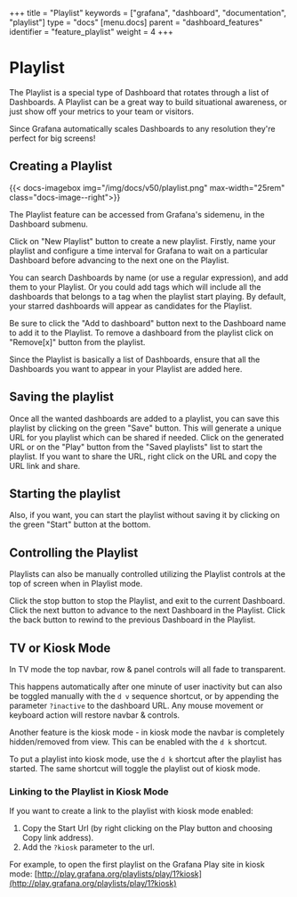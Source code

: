 +++
title = "Playlist"
keywords = ["grafana", "dashboard", "documentation", "playlist"]
type = "docs"
[menu.docs]
parent = "dashboard_features"
identifier = "feature_playlist"
weight = 4
+++


# Playlist

The Playlist is a special type of Dashboard that rotates through a list of Dashboards. A Playlist can be a great way to build situational awareness, or just show off your metrics to your team or visitors.

Since Grafana automatically scales Dashboards to any resolution they're perfect for big screens!

## Creating a Playlist

{{< docs-imagebox img="/img/docs/v50/playlist.png" max-width="25rem" class="docs-image--right">}}

The Playlist feature can be accessed from Grafana's sidemenu, in the Dashboard submenu.

Click on "New Playlist" button to create a new playlist. Firstly, name your playlist and configure a time interval for Grafana to wait on a particular Dashboard before advancing to the next one on the Playlist.

You can search Dashboards by name (or use a regular expression), and add them to your Playlist. Or you could add tags which will include all the dashboards that belongs to a tag when the playlist start playing. By default, your starred dashboards will appear as candidates for the Playlist.

Be sure to click the "Add to dashboard" button next to the Dashboard name to add it to the Playlist. To remove a dashboard from the playlist click on "Remove[x]" button from the playlist.

Since the Playlist is basically a list of Dashboards, ensure that all the Dashboards you want to appear in your Playlist are added here.

## Saving the playlist

Once all the wanted dashboards are added to a playlist, you can save this playlist by clicking on the green "Save" button. This will generate a unique URL for you playlist which can be shared if needed. Click on the generated URL or on the "Play" button from the "Saved playlists" list to start the playlist. If you want to share the URL, right click on the URL and copy the URL link and share.

## Starting the playlist

Also, if you want, you can start the playlist without saving it by clicking on the green "Start" button at the bottom.

## Controlling the Playlist

Playlists can also be manually controlled utilizing the Playlist controls at the top of screen when in Playlist mode.

Click the stop button to stop the Playlist, and exit to the current Dashboard.
Click the next button to advance to the next Dashboard in the Playlist.
Click the back button to rewind to the previous Dashboard in the Playlist.

## TV or Kiosk Mode

In TV mode the top navbar, row & panel controls will all fade to transparent.

This happens automatically after one minute of user inactivity but can also be toggled manually
with the `d v` sequence shortcut, or by appending the parameter `?inactive` to the dashboard URL. Any mouse movement or keyboard action will
restore navbar & controls.

Another feature is the kiosk mode - in kiosk mode the navbar is completely hidden/removed from view. This can be enabled with the `d k`
shortcut.

To put a playlist into kiosk mode, use the `d k` shortcut after the playlist has started. The same shortcut will toggle the playlist out of kiosk mode.

### Linking to the Playlist in Kiosk Mode

If you want to create a link to the playlist with kiosk mode enabled:

1. Copy the Start Url (by right clicking on the Play button and choosing Copy link address).
2. Add the `?kiosk` parameter to the url.

For example, to open the first playlist on the Grafana Play site in kiosk mode: [http://play.grafana.org/playlists/play/1?kiosk](http://play.grafana.org/playlists/play/1?kiosk)
